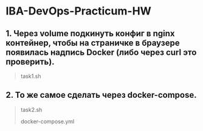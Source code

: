 # IBA-DevOps-Practicum-HW

## 1. Через volume подкинуть конфиг в nginx контейнер, чтобы на страничке в браузере появилась надпись Docker (либо через curl это проверить).
> task1.sh
## 2. То же самое сделать через docker-compose.
> task2.sh
> 
> docker-compose.yml
